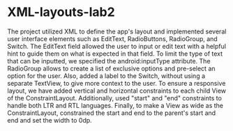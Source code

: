 # XML-layouts-lab2

The project utilized XML to define the app's layout and implemented several user interface elements such as EditText, RadioButtons, RadioGroup, and Switch.
The EditText field allowed the user to input or edit text with a helpful hint to guide them on what is expected in that field. To limit the type of text that can be 
inputted, we specified the android:inputType attribute. The RadioGroup allows to create a list of exclusive options and pre-select an option for the user. Also,
added a label to the Switch, without using a separate TextView, to give more context to the user. To ensure a responsive layout, we have added vertical and horizontal 
constraints to each child View of the ConstraintLayout. Additionally, used "start" and "end" constraints to handle both LTR and RTL languages. Finally, to make a View as wide as the ConstraintLayout, constrained the start and end to the parent's start and end and set the width to 0dp. 
